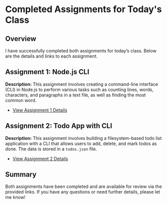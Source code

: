 # Completed Assignments for Today's Class

## Overview

I have successfully completed both assignments for today’s class. Below are the details and links to each assignment.

## Assignment 1: Node.js CLI

**Description:** This assignment involves creating a command-line interface (CLI) in Node.js to perform various tasks such as counting lines, words, characters, and paragraphs in a text file, as well as finding the most common word.

- [View Assignment 1 Details](https://peridot-tumble-968.notion.site/Node-Assignment-1-for-Week-4-cc76094a8a0f4af1ba978cbf0b60541e)

## Assignment 2: Todo App with CLI

**Description:** This assignment involves building a filesystem-based todo list application with a CLI that allows users to add, delete, and mark todos as done. The data is stored in a `todos.json` file.

- [View Assignment 2 Details](https://peridot-tumble-968.notion.site/Assignment-2-Todo-App-with-cli-38861341e9b24661902ac52b084c1784)

## Summary

Both assignments have been completed and are available for review via the provided links. If you have any questions or need further details, please let me know!

